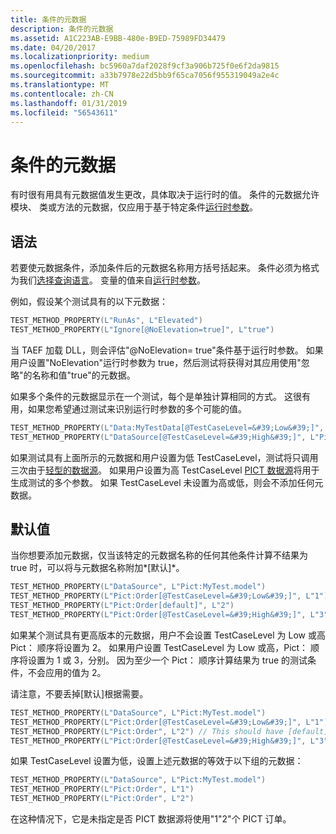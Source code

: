 ```yaml
---
title: 条件的元数据
description: 条件的元数据
ms.assetid: A1C223AB-E9BB-480e-B9ED-75989FD34479
ms.date: 04/20/2017
ms.localizationpriority: medium
ms.openlocfilehash: bc5960a7daf2028f9cf3a906b725f0e6f2da9815
ms.sourcegitcommit: a33b7978e22d5bb9f65ca7056f955319049a2e4c
ms.translationtype: MT
ms.contentlocale: zh-CN
ms.lasthandoff: 01/31/2019
ms.locfileid: "56543611"
---
```

# <a name="conditional-metadata"></a>条件的元数据


有时很有用具有元数据值发生更改，具体取决于运行时的值。 条件的元数据允许模块、 类或方法的元数据，仅应用于基于特定条件[运行时参数](runtime-parameters.md)。

## <a name="span-idsyntaxspanspan-idsyntaxspanspan-idsyntaxspansyntax"></a><span id="Syntax"></span><span id="syntax"></span><span id="SYNTAX"></span>语法


若要使元数据条件，添加条件后的元数据名称用方括号括起来。 条件必须为格式为我们[选择查询语言](selection.md)。 变量的值来自[运行时参数](runtime-parameters.md)。

例如，假设某个测试具有的以下元数据：

```cpp
TEST_METHOD_PROPERTY(L"RunAs", L"Elevated")
TEST_METHOD_PROPERTY(L"Ignore[@NoElevation=true]", L"true")
```

当 TAEF 加载 DLL，则会评估"@NoElevation= true"条件基于运行时参数。 如果用户设置"NoElevation"运行时参数为 true，然后测试将获得对其应用使用"忽略"的名称和值"true"的元数据。

如果多个条件的元数据显示在一个测试，每个是单独计算相同的方式。 这很有用，如果您希望通过测试来识别运行时参数的多个可能的值。

```cpp
TEST_METHOD_PROPERTY(L"Data:MyTestData[@TestCaseLevel=&#39;Low&#39;]", L"{ Datum1, Datum2, Datum3 }")
TEST_METHOD_PROPERTY(L"DataSource[@TestCaseLevel=&#39;High&#39;]", L"Pict:FullDataSet.model?Order=3")
```

如果测试具有上面所示的元数据和用户设置为低 TestCaseLevel，测试将只调用三次由于[轻型的数据源](light-weight-data-driven-testing.md)。 如果用户设置为高 TestCaseLevel [PICT 数据源](pict-data-source.md)将用于生成测试的多个参数。 如果 TestCaseLevel 未设置为高或低，则会不添加任何元数据。

## <a name="span-iddefaultspanspan-iddefaultspandefault-values"></a><span id="default"></span><span id="DEFAULT"></span>默认值


当你想要添加元数据，仅当该特定的元数据名称的任何其他条件计算不结果为 true 时，可以将与元数据名称附加*\[默认\]*。

```cpp
TEST_METHOD_PROPERTY(L"DataSource", L"Pict:MyTest.model")
TEST_METHOD_PROPERTY(L"Pict:Order[@TestCaseLevel=&#39;Low&#39;]", L"1")
TEST_METHOD_PROPERTY(L"Pict:Order[default]", L"2")
TEST_METHOD_PROPERTY(L"Pict:Order[@TestCaseLevel=&#39;High&#39;]", L"3")
```

如果某个测试具有更高版本的元数据，用户不会设置 TestCaseLevel 为 Low 或高 Pict： 顺序将设置为 2。 如果用户设置 TestCaseLevel 为 Low 或高，Pict： 顺序将设置为 1 或 3，分别。 因为至少一个 Pict： 顺序计算结果为 true 的测试条件，不会应用的值为 2。

请注意，不要丢掉\[默认\]根据需要。

```cpp
TEST_METHOD_PROPERTY(L"DataSource", L"Pict:MyTest.model")
TEST_METHOD_PROPERTY(L"Pict:Order[@TestCaseLevel=&#39;Low&#39;]", L"1")
TEST_METHOD_PROPERTY(L"Pict:Order", L"2") // This should have [default]
TEST_METHOD_PROPERTY(L"Pict:Order[@TestCaseLevel=&#39;High&#39;]", L"3")
```

如果 TestCaseLevel 设置为低，设置上述元数据的等效于以下组的元数据：

```cpp
TEST_METHOD_PROPERTY(L"DataSource", L"Pict:MyTest.model")
TEST_METHOD_PROPERTY(L"Pict:Order", L"1")
TEST_METHOD_PROPERTY(L"Pict:Order", L"2")
```

在这种情况下，它是未指定是否 PICT 数据源将使用"1"2"个 PICT 订单。

 

 





